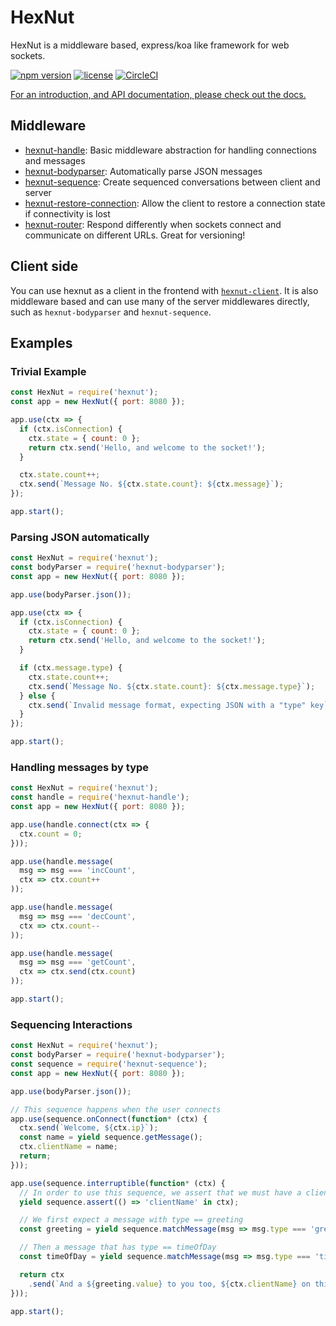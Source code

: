 # HexNut

HexNut is a middleware based, express/koa like framework for web sockets.

[![npm version](https://badge.fury.io/js/hexnut.svg)]()
[![license](https://img.shields.io/github/license/mashape/apistatus.svg)]()
[![CircleCI](https://circleci.com/gh/francisrstokes/hexnut/tree/master.svg?style=svg)](https://circleci.com/gh/francisrstokes/hexnut/tree/master)

<a href="docs/index.md">For an introduction, and API documentation, please check out the docs.</a>

## Middleware

* <a href="https://github.com/francisrstokes/hexnut-handle">hexnut-handle</a>: Basic middleware abstraction for handling connections and messages
* <a href="https://github.com/francisrstokes/hexnut-bodyparser">hexnut-bodyparser</a>: Automatically parse JSON messages
* <a href="https://github.com/francisrstokes/hexnut-sequence">hexnut-sequence</a>: Create sequenced conversations between client and server
* <a href="https://github.com/francisrstokes/hexnut-restore-connection">hexnut-restore-connection</a>: Allow the client to restore a connection state if connectivity is lost
* <a href="https://github.com/francisrstokes/hexnut-router">hexnut-router</a>: Respond differently when sockets connect and communicate on different URLs. Great for versioning!

## Client side

You can use hexnut as a client in the frontend with <a href="https://github.com/francisrstokes/hexnut-client">`hexnut-client`</a>. It is also middleware based and can use many of the server middlewares directly, such as `hexnut-bodyparser` and `hexnut-sequence`.

## Examples

### Trivial Example

```javascript
const HexNut = require('hexnut');
const app = new HexNut({ port: 8080 });

app.use(ctx => {
  if (ctx.isConnection) {
    ctx.state = { count: 0 };
    return ctx.send('Hello, and welcome to the socket!');
  }

  ctx.state.count++;
  ctx.send(`Message No. ${ctx.state.count}: ${ctx.message}`);
});

app.start();
```

### Parsing JSON automatically

```javascript
const HexNut = require('hexnut');
const bodyParser = require('hexnut-bodyparser');
const app = new HexNut({ port: 8080 });

app.use(bodyParser.json());

app.use(ctx => {
  if (ctx.isConnection) {
    ctx.state = { count: 0 };
    return ctx.send('Hello, and welcome to the socket!');
  }

  if (ctx.message.type) {
    ctx.state.count++;
    ctx.send(`Message No. ${ctx.state.count}: ${ctx.message.type}`);
  } else {
    ctx.send(`Invalid message format, expecting JSON with a "type" key`);
  }
});

app.start();
```

### Handling messages by type

```javascript
const HexNut = require('hexnut');
const handle = require('hexnut-handle');
const app = new HexNut({ port: 8080 });

app.use(handle.connect(ctx => {
  ctx.count = 0;
}));

app.use(handle.message(
  msg => msg === 'incCount',
  ctx => ctx.count++
));

app.use(handle.message(
  msg => msg === 'decCount',
  ctx => ctx.count--
));

app.use(handle.message(
  msg => msg === 'getCount',
  ctx => ctx.send(ctx.count)
));

app.start();
```


### Sequencing Interactions

```javascript
const HexNut = require('hexnut');
const bodyParser = require('hexnut-bodyparser');
const sequence = require('hexnut-sequence');
const app = new HexNut({ port: 8080 });

app.use(bodyParser.json());

// This sequence happens when the user connects
app.use(sequence.onConnect(function* (ctx) {
  ctx.send(`Welcome, ${ctx.ip}`);
  const name = yield sequence.getMessage();
  ctx.clientName = name;
  return;
}));

app.use(sequence.interruptible(function* (ctx) {
  // In order to use this sequence, we assert that we must have a clientName on the ctx
  yield sequence.assert(() => 'clientName' in ctx);

  // We first expect a message with type == greeting
  const greeting = yield sequence.matchMessage(msg => msg.type === 'greeting');

  // Then a message that has type == timeOfDay
  const timeOfDay = yield sequence.matchMessage(msg => msg.type === 'timeOfDay');

  return ctx
    .send(`And a ${greeting.value} to you too, ${ctx.clientName} on this fine ${timeOfDay.value}`);
}));

app.start();
```